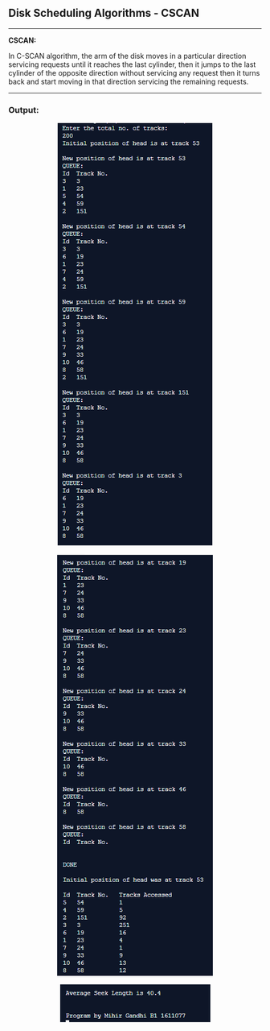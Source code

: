 ## Disk Scheduling Algorithms - CSCAN

-----------------------------------------
**CSCAN:**

In C-SCAN algorithm, the arm of the disk moves in a particular direction servicing requests until it reaches the last cylinder, then it jumps to the last cylinder of the opposite direction without servicing any request then it turns back and start moving in that direction servicing the remaining requests.

------------------------------------------
### Output:

<p align="center">
    <img src="./output/1.png">
</p>

<p align="center">
    <img src="./output/2.png">
</p>

<p align="center">
    <img src="./output/3.png">
</p>
